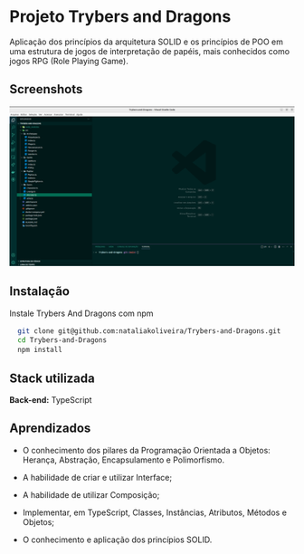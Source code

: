 
# Projeto Trybers and Dragons

Aplicação dos princípios da arquitetura SOLID e os princípios de POO em uma estrutura de jogos de interpretação de papéis, mais conhecidos como jogos RPG (Role Playing Game).

## Screenshots

![App Screenshot](./src/imgs/img.png)




## Instalação

Instale Trybers And Dragons com npm

```bash
  git clone git@github.com:nataliakoliveira/Trybers-and-Dragons.git
  cd Trybers-and-Dragons
  npm install
```
    
## Stack utilizada

**Back-end:** TypeScript


## Aprendizados

 - O conhecimento dos pilares da Programação Orientada a Objetos: Herança, Abstração, Encapsulamento e Polimorfismo.

 - A habilidade de criar e utilizar Interface;

 - A habilidade de utilizar Composição;

 - Implementar, em TypeScript, Classes, Instâncias, Atributos, Métodos e Objetos;

 - O conhecimento e aplicação dos princípios SOLID.
